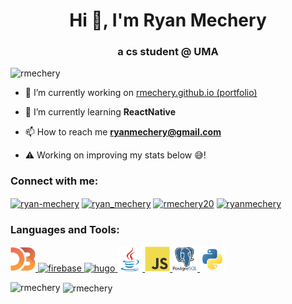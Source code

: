 <h1 align="center">Hi 👋, I'm Ryan Mechery</h1>
<h3 align="center">a cs student @ UMA</h3>

<p align="left"> <img src="https://komarev.com/ghpvc/?username=rmechery&label=Profile%20views&color=0e75b6&style=plastic" alt="rmechery" /> </p>

- 🔭 I’m currently working on [rmechery.github.io (portfolio)](https://www.ryanmechery.com)

- 🌱 I’m currently learning **ReactNative**

- 📫 How to reach me **ryanmechery@gmail.com**

-  ⚠️ Working on improving my stats below 😅!

<h3 align="left">Connect with me:</h3>
<p align="left">
<a href="https://linkedin.com/in/ryan-mechery" target="blank"><img align="center" src="https://raw.githubusercontent.com/rahuldkjain/github-profile-readme-generator/master/src/images/icons/Social/linked-in-alt.svg" alt="ryan-mechery" height="30" width="40" /></a>
<a href="https://instagram.com/ryan_mechery" target="blank"><img align="center" src="https://raw.githubusercontent.com/rahuldkjain/github-profile-readme-generator/master/src/images/icons/Social/instagram.svg" alt="ryan_mechery" height="30" width="40" /></a>
<a href="https://www.codechef.com/users/rmechery20" target="blank"><img align="center" src="https://cdn.jsdelivr.net/npm/simple-icons@3.1.0/icons/codechef.svg" alt="rmechery20" height="30" width="40" /></a>
<a href="https://www.leetcode.com/ryanmechery" target="blank"><img align="center" src="https://raw.githubusercontent.com/rahuldkjain/github-profile-readme-generator/master/src/images/icons/Social/leet-code.svg" alt="ryanmechery" height="30" width="40" /></a>
</p>

<h3 align="left">Languages and Tools:</h3>
<p align="left"> <a href="https://d3js.org/" target="_blank" rel="noreferrer"> <img src="https://raw.githubusercontent.com/devicons/devicon/master/icons/d3js/d3js-original.svg" alt="d3js" width="40" height="40"/> </a> <a href="https://firebase.google.com/" target="_blank" rel="noreferrer"> <img src="https://www.vectorlogo.zone/logos/firebase/firebase-icon.svg" alt="firebase" width="40" height="40"/> </a> <a href="https://gohugo.io/" target="_blank" rel="noreferrer"> <img src="https://api.iconify.design/logos-hugo.svg" alt="hugo" width="40" height="40"/> </a> <a href="https://www.java.com" target="_blank" rel="noreferrer"> <img src="https://raw.githubusercontent.com/devicons/devicon/master/icons/java/java-original.svg" alt="java" width="40" height="40"/> </a> <a href="https://developer.mozilla.org/en-US/docs/Web/JavaScript" target="_blank" rel="noreferrer"> <img src="https://raw.githubusercontent.com/devicons/devicon/master/icons/javascript/javascript-original.svg" alt="javascript" width="40" height="40"/> </a> <a href="https://www.postgresql.org" target="_blank" rel="noreferrer"> <img src="https://raw.githubusercontent.com/devicons/devicon/master/icons/postgresql/postgresql-original-wordmark.svg" alt="postgresql" width="40" height="40"/> </a> <a href="https://www.python.org" target="_blank" rel="noreferrer"> <img src="https://raw.githubusercontent.com/devicons/devicon/master/icons/python/python-original.svg" alt="python" width="40" height="40"/> </a> </p>

<p><img align="left" src="https://github-readme-stats.vercel.app/api/top-langs?username=rmechery&show_icons=true&theme=dracula&locale=en&layout=compact" alt="rmechery" /></p>

<p>&nbsp;<img align="center" src="https://github-readme-stats.vercel.app/api?username=rmechery&show_icons=true&theme=dracula&locale=en" alt="rmechery" /></p>
